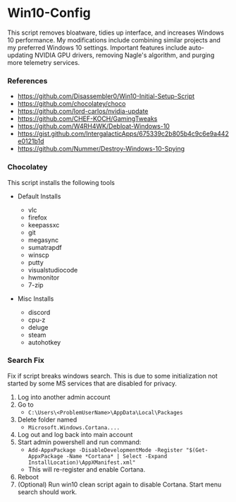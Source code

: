 # Win10-Config
This script removes bloatware, tidies up interface, and increases Windows 10 performance. My modifications include combining similar projects and my preferred Windows 10 settings. Important features include auto-updating NVIDIA GPU drivers, removing Nagle's algorithm, and purging more telemetry services.

### References
- https://github.com/Disassembler0/Win10-Initial-Setup-Script
- https://github.com/chocolatey/choco
- https://github.com/lord-carlos/nvidia-update
- https://github.com/CHEF-KOCH/GamingTweaks
- https://github.com/W4RH4WK/Debloat-Windows-10
- https://gist.github.com/IntergalacticApps/675339c2b805b4c9c6e9a442e0121b1d
- https://github.com/Nummer/Destroy-Windows-10-Spying

### Chocolatey
This script installs the following tools
- Default Installs
    - vlc
    - firefox
    - keepassxc
    - git
    - megasync
    - sumatrapdf
    - winscp
    - putty
    - visualstudiocode
    - hwmonitor
    - 7-zip

- Misc Installs
    - discord
    - cpu-z
    - deluge
    - steam
    - autohotkey

### Search Fix
Fix if script breaks windows search. This is due to some initialization not started by some MS services that are disabled for privacy.
1. Log into another admin account
2. Go to
    - `C:\Users\<ProblemUserName>\AppData\Local\Packages`
3. Delete folder named 
    - `Microsoft.Windows.Cortana....`
4. Log out and log back into main account
5. Start admin powershell and run command:
    - `Add-AppxPackage -DisableDevelopmentMode -Register "$(Get-AppxPackage -Name *Cortana* | Select -Expand InstallLocation)\AppXManifest.xml"`
    - This will re-register and enable Cortana.
6. Reboot
7. (Optional) Run win10 clean script again to disable Cortana. Start menu search should work.